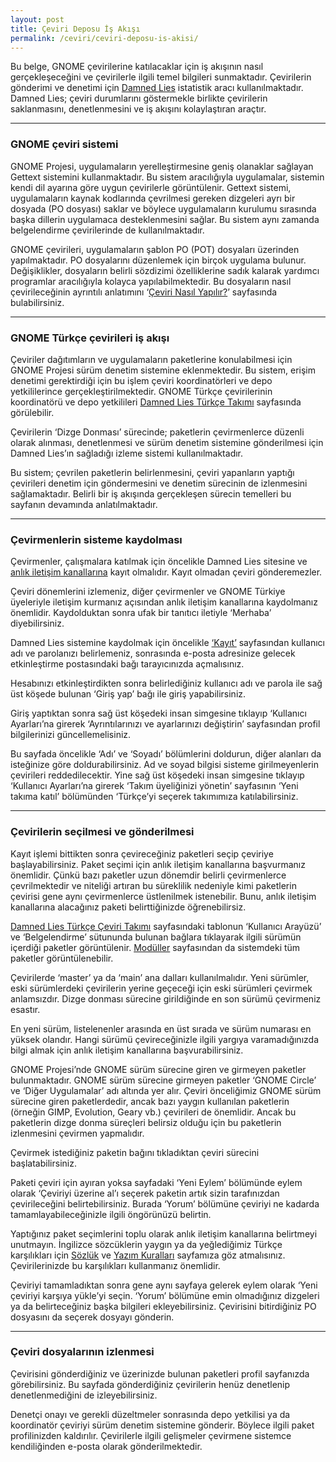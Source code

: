 ```yaml
---
layout: post
title: Çeviri Deposu İş Akışı
permalink: /ceviri/ceviri-deposu-is-akisi/
---
```


Bu belge, GNOME çevirilerine katılacaklar için iş akışının nasıl gerçekleşeceğini ve çevirilerle ilgili temel bilgileri sunmaktadır. Çevirilerin gönderimi ve denetimi için [Damned Lies](https://l10n.gnome.org/) istatistik aracı kullanılmaktadır. Damned Lies; çeviri durumlarını göstermekle birlikte çevirilerin saklanmasını, denetlenmesini ve iş akışını kolaylaştıran araçtır.

---

### GNOME çeviri sistemi

GNOME Projesi, uygulamaların yerelleştirmesine geniş olanaklar sağlayan Gettext sistemini kullanmaktadır. Bu sistem aracılığıyla uygulamalar, sistemin kendi dil ayarına göre uygun çevirilerle görüntülenir. Gettext sistemi, uygulamaların kaynak kodlarında çevrilmesi gereken dizgeleri ayrı bir dosyada (PO dosyası) saklar ve böylece uygulamaların kurulumu sırasında başka dillerin uygulamaca desteklenmesini sağlar. Bu sistem aynı zamanda belgelendirme çevirilerinde de kullanılmaktadır.

GNOME çevirileri, uygulamaların şablon PO (POT) dosyaları üzerinden yapılmaktadır. PO dosyalarını düzenlemek için birçok uygulama bulunur. Değişiklikler, dosyaların belirli sözdizimi özelliklerine sadık kalarak yardımcı programlar aracılığıyla kolayca yapılabilmektedir. Bu dosyaların nasıl çevirileceğinin ayrıntılı anlatımını ‘[Çeviri Nasıl Yapılır?](/ceviri/ceviri-nasil-yapilir)’ sayfasında bulabilirsiniz.

---

### GNOME Türkçe çevirileri iş akışı

Çeviriler dağıtımların ve uygulamaların paketlerine konulabilmesi için GNOME Projesi sürüm denetim sistemine eklenmektedir. Bu sistem, erişim denetimi gerektirdiği için bu işlem çeviri koordinatörleri ve depo yetkililerince gerçekleştirilmektedir. GNOME Türkçe çevirilerinin koordinatörü ve depo yetkilileri [Damned Lies Türkçe Takımı](https://l10n.gnome.org/teams/tr) sayfasında görülebilir.

Çevirilerin ‘Dizge Donması’ sürecinde; paketlerin çevirmenlerce düzenli olarak alınması, denetlenmesi ve sürüm denetim sistemine gönderilmesi için Damned Lies’ın sağladığı izleme sistemi kullanılmaktadır.

Bu sistem; çevrilen paketlerin belirlenmesini, çeviri yapanların yaptığı çevirileri denetim için göndermesini ve denetim sürecinin de izlenmesini sağlamaktadır. Belirli bir iş akışında gerçekleşen sürecin temelleri bu sayfanın devamında anlatılmaktadır.

---

### Çevirmenlerin sisteme kaydolması

Çevirmenler, çalışmalara katılmak için öncelikle Damned Lies sitesine ve [anlık iletişim kanallarına](/anlik-iletisim-kanallari) kayıt olmalıdır. Kayıt olmadan çeviri gönderemezler.

Çeviri dönemlerini izlemeniz, diğer çevirmenler ve GNOME Türkiye üyeleriyle iletişim kurmanız açısından anlık iletişim kanallarına kaydolmanız önemlidir. Kaydolduktan sonra ufak bir tanıtıcı iletiyle ‘Merhaba’ diyebilirsiniz.

Damned Lies sistemine kaydolmak için öncelikle [‘Kayıt’](https://l10n.gnome.org/register/) sayfasından kullanıcı adı ve parolanızı belirlemeniz, sonrasında e-posta adresinize gelecek etkinleştirme postasındaki bağı tarayıcınızda açmalısınız.

Hesabınızı etkinleştirdikten sonra belirlediğiniz kullanıcı adı ve parola ile sağ üst köşede bulunan ‘Giriş yap’ bağı ile giriş yapabilirsiniz.

Giriş yaptıktan sonra sağ üst köşedeki insan simgesine tıklayıp ‘Kullanıcı Ayarları’na girerek ‘Ayrıntılarınızı ve ayarlarınızı değiştirin’ sayfasından profil bilgilerinizi güncellemelisiniz.

Bu sayfada öncelikle ‘Adı’ ve ‘Soyadı’ bölümlerini doldurun, diğer alanları da isteğinize göre doldurabilirsiniz. Ad ve soyad bilgisi sisteme girilmeyenlerin çevirileri reddedilecektir. Yine sağ üst köşedeki insan simgesine tıklayıp ‘Kullanıcı Ayarları’na girerek ‘Takım üyeliğinizi yönetin’ sayfasının ‘Yeni takıma katıl’ bölümünden ‘Türkçe’yi seçerek takımımıza katılabilirsiniz.

---

### Çevirilerin seçilmesi ve gönderilmesi

Kayıt işlemi bittikten sonra çevireceğiniz paketleri seçip çeviriye başlayabilirsiniz. Paket seçimi için anlık iletişim kanallarına başvurmanız önemlidir. Çünkü bazı paketler uzun dönemdir belirli çevirmenlerce çevrilmektedir ve niteliği artıran bu süreklilik nedeniyle kimi paketlerin çevirisi gene aynı çevirmenlerce üstlenilmek istenebilir. Bunu, anlık iletişim kanallarına alacağınız paketi belirttiğinizde öğrenebilirsiz.

[Damned Lies Türkçe Çeviri Takımı](https://l10n.gnome.org/teams/tr) sayfasındaki tablonun ‘Kullanıcı Arayüzü’ ve ‘Belgelendirme’ sütununda bulunan bağlara tıklayarak ilgili sürümün içerdiği paketler görüntülenir. [Modüller](https://l10n.gnome.org/module) sayfasından da sistemdeki tüm paketler görüntülenebilir.

Çevirilerde ‘master’ ya da ‘main’ ana dalları kullanılmalıdır. Yeni sürümler, eski sürümlerdeki çevirilerin yerine geçeceği için eski sürümleri çevirmek anlamsızdır. Dizge donması sürecine girildiğinde en son sürümü çevirmeniz esastır.

En yeni sürüm, listelenenler arasında en üst sırada ve sürüm numarası en yüksek olandır. Hangi sürümü çevireceğinizle ilgili yargıya varamadığınızda bilgi almak için anlık iletişim kanallarına başvurabilirsiniz.

GNOME Projesi’nde GNOME sürüm sürecine giren ve girmeyen paketler bulunmaktadır. GNOME sürüm sürecine girmeyen paketler ‘GNOME Circle’ ve ‘Diğer Uygulamalar’ adı altında yer alır. Çeviri önceliğimiz GNOME sürüm sürecine giren paketlerdedir, ancak bazı yaygın kullanılan paketlerin (örneğin GIMP, Evolution, Geary vb.) çevirileri de önemlidir. Ancak bu paketlerin dizge donma süreçleri belirsiz olduğu için bu paketlerin izlenmesini çevirmen yapmalıdır.

Çevirmek istediğiniz paketin bağını tıkladıktan çeviri sürecini başlatabilirsiniz.

Paketi çeviri için ayıran yoksa sayfadaki ‘Yeni Eylem’ bölümünde eylem olarak ‘Çeviriyi üzerine al’ı seçerek paketin artık sizin tarafınızdan çevirileceğini belirtebilirsiniz. Burada ‘Yorum’ bölümüne çeviriyi ne kadarda tamamlayabileceğinizle ilgili öngörünüzü belirtin.

Yaptığınız paket seçimlerini toplu olarak anlık iletişim kanallarına belirtmeyi unutmayın. İngilizce sözcüklerin yaygın ya da yeğlediğimiz Türkçe karşılıkları için [Sözlük](/ceviri/sozluk) ve [Yazım Kuralları](/ceviri/yazim-kurallari) sayfamıza göz atmalısınız. Çevirilerinizde bu karşılıkları kullanmanız önemlidir.

Çeviriyi tamamladıktan sonra gene aynı sayfaya gelerek eylem olarak ‘Yeni çeviriyi karşıya yükle’yi seçin. ‘Yorum’ bölümüne emin olmadığınız dizgeleri ya da belirteceğiniz başka bilgileri ekleyebilirsiniz. Çevirisini bitirdiğiniz PO dosyasını da seçerek dosyayı gönderin.

---

### Çeviri dosyalarının izlenmesi

Çevirisini gönderdiğiniz ve üzerinizde bulunan paketleri profil sayfanızda görebilirsiniz. Bu sayfada gönderdiğiniz çevirilerin henüz denetlenip denetlenmediğini de izleyebilirsiniz.

Denetçi onayı ve gerekli düzeltmeler sonrasında depo yetkilisi ya da koordinatör çeviriyi sürüm denetim sistemine gönderir. Böylece ilgili paket profilinizden kaldırılır. Çevirilerle ilgili gelişmeler çevirmene sistemce kendiliğinden e-posta olarak gönderilmektedir.